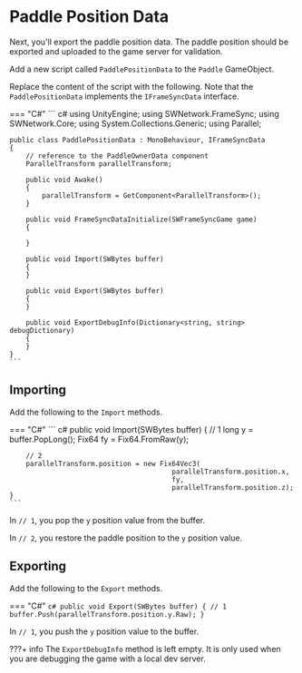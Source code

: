 # Paddle Position Data

Next, you'll export the paddle position data. The paddle position should be exported and uploaded to the game server for validation.

Add a new script called `PaddlePositionData` to the `Paddle` GameObject. 

Replace the content of the script with the following. Note that the `PaddlePositionData` implements the `IFrameSyncData` interface.

=== "C#"
    ``` c#
    using UnityEngine;
    using SWNetwork.FrameSync;
    using SWNetwork.Core;
    using System.Collections.Generic;
    using Parallel;

    public class PaddlePositionData : MonoBehaviour, IFrameSyncData
    {
        // reference to the PaddleOwnerData component
        ParallelTransform parallelTransform;

        public void Awake()
        {
            parallelTransform = GetComponent<ParallelTransform>();
        }

        public void FrameSyncDataInitialize(SWFrameSyncGame game)
        {

        }

        public void Import(SWBytes buffer)
        {
        }

        public void Export(SWBytes buffer)
        {
        }

        public void ExportDebugInfo(Dictionary<string, string> debugDictionary)
        {
        }
    }
    ```

## Importing

Add the following to the `Import` methods.

=== "C#"
    ``` c#
    public void Import(SWBytes buffer)
    {
        // 1
        long y = buffer.PopLong();
        Fix64 fy = Fix64.FromRaw(y);

        // 2
        parallelTransform.position = new Fix64Vec3(
                                            parallelTransform.position.x, 
                                            fy, 
                                            parallelTransform.position.z);
    }
    ```

In `// 1`, you pop the `y` position value from the buffer.

In `// 2`, you restore the paddle position to the `y` position value.

## Exporting

Add the following to the `Export` methods.

=== "C#"
    ``` c#
    public void Export(SWBytes buffer)
    {
        // 1
        buffer.Push(parallelTransform.position.y.Raw);
    }
    ```

In `// 1`, you push the `y` position value to the buffer.

???+ info
    The `ExportDebugInfo` method is left empty. It is only used when you are debugging the game with a local dev server.